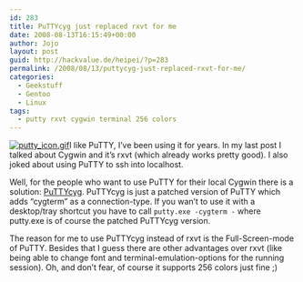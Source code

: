 ```yaml
---
id: 283
title: PuTTYcyg just replaced rxvt for me
date: 2008-08-13T16:15:49+00:00
author: Jojo
layout: post
guid: http://hackvalue.de/heipei/?p=283
permalink: /2008/08/13/puttycyg-just-replaced-rxvt-for-me/
categories:
  - Geekstuff
  - Gentoo
  - Linux
tags:
  - putty rxvt cygwin terminal 256 colors
---
```

[<img data-echo='/heipei/wp-content/gallery/logos/putty_icon.gif' alt='putty_icon.gif' class='alignleft' />](http://code.google.com/p/puttycyg/)I like PuTTY, I&#8217;ve been using it for years. In my last post I talked about Cygwin and it&#8217;s rxvt (which already works pretty good). I also joked about using PuTTY to ssh into localhost.
  
Well, for the people who want to use PuTTY for their local Cygwin there is a solution: [PuTTYcyg](http://code.google.com/p/puttycyg/). PuTTYcyg is just a patched version of PuTTY which adds &#8220;cygterm&#8221; as a connection-type. If you wan&#8217;t to use it with a desktop/tray shortcut you have to call `putty.exe -cygterm -` where putty.exe is of course the patched PuTTYcyg version.
  
The reason for me to use PuTTYcyg instead of rxvt is the Full-Screen-mode of PuTTY. Besides that I guess there are other advantages over rxvt (like being able to change font and terminal-emulation-options for the running session). Oh, and don&#8217;t fear, of course it supports 256 colors just fine ;)
